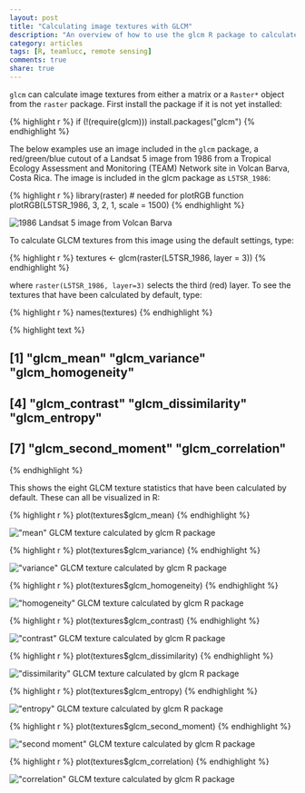 ```yaml
---
layout: post
title: "Calculating image textures with GLCM"
description: "An overview of how to use the glcm R package to calculate image texture measures"
category: articles
tags: [R, teamlucc, remote sensing]
comments: true
share: true
---
```


`glcm` can calculate image textures from either a matrix or a `Raster*` object 
from the `raster` package. First install the package if it is not yet 
installed:


{% highlight r %}
if (!(require(glcm))) install.packages("glcm")
{% endhighlight %}


The below examples use an image included in the `glcm` package, a 
red/green/blue cutout of a Landsat 5 image from 1986 from a Tropical Ecology 
Assessment and Monitoring (TEAM) Network site in Volcan Barva, Costa Rica. The 
image is included in the glcm package as `L5TSR_1986`:


{% highlight r %}
library(raster)  # needed for plotRGB function
plotRGB(L5TSR_1986, 3, 2, 1, scale = 1500)
{% endhighlight %}

![1986 Landsat 5 image from Volcan Barva](/../images/2014-02-17-calculating-image-textures-with-glcm/L5TSR_1986_plot.png) 


To calculate GLCM textures from this image using the default settings, type:


{% highlight r %}
textures <- glcm(raster(L5TSR_1986, layer = 3))
{% endhighlight %}


where `raster(L5TSR_1986, layer=3)` selects the third (red) layer.  To see the 
textures that have been calculated by default, type:


{% highlight r %}
names(textures)
{% endhighlight %}



{% highlight text %}
## [1] "glcm_mean"          "glcm_variance"      "glcm_homogeneity"  
## [4] "glcm_contrast"      "glcm_dissimilarity" "glcm_entropy"      
## [7] "glcm_second_moment" "glcm_correlation"
{% endhighlight %}


This shows the eight GLCM texture statistics that have been calculated by 
default.  These can all be visualized in R:


{% highlight r %}
plot(textures$glcm_mean)
{% endhighlight %}

!["mean" GLCM texture calculated by glcm R package](/../images/2014-02-17-calculating-image-textures-with-glcm/mean.png) 



{% highlight r %}
plot(textures$glcm_variance)
{% endhighlight %}

!["variance" GLCM texture calculated by glcm R package](/../images/2014-02-17-calculating-image-textures-with-glcm/variance.png) 



{% highlight r %}
plot(textures$glcm_homogeneity)
{% endhighlight %}

!["homogeneity" GLCM texture calculated by glcm R package](/../images/2014-02-17-calculating-image-textures-with-glcm/homogeneity.png) 



{% highlight r %}
plot(textures$glcm_contrast)
{% endhighlight %}

!["contrast" GLCM texture calculated by glcm R package](/../images/2014-02-17-calculating-image-textures-with-glcm/contrast.png) 



{% highlight r %}
plot(textures$glcm_dissimilarity)
{% endhighlight %}

!["dissimilarity" GLCM texture calculated by glcm R package](/../images/2014-02-17-calculating-image-textures-with-glcm/dissimilarity.png) 



{% highlight r %}
plot(textures$glcm_entropy)
{% endhighlight %}

!["entropy" GLCM texture calculated by glcm R package](/../images/2014-02-17-calculating-image-textures-with-glcm/entropy.png) 



{% highlight r %}
plot(textures$glcm_second_moment)
{% endhighlight %}

!["second moment" GLCM texture calculated by glcm R package](/../images/2014-02-17-calculating-image-textures-with-glcm/second_moment.png) 



{% highlight r %}
plot(textures$glcm_correlation)
{% endhighlight %}

!["correlation" GLCM texture calculated by glcm R package](/../images/2014-02-17-calculating-image-textures-with-glcm/correlation.png) 

